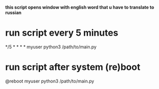 **this script opens window with english word that u have to translate to russian** 

# run script every 5 minutes
*/5 * * * *   myuser  python3 /path/to/main.py

# run script after system (re)boot
@reboot       myuser  python3 /path/to/main.py
